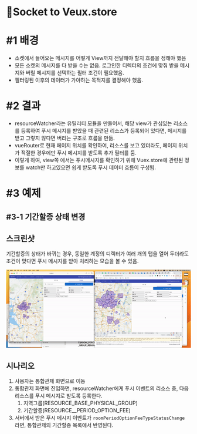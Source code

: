 # 🚃Socket to Veux.store

# #1 배경

- 소켓에서 들어오는 메시지를 어떻게 View까지 전달해야 할지 흐름을 정해야 했음
- 모든 소켓의 메시지를 다 받을 수는 없음. 로그인한 디렉터의 조건에 맞춰 받을 메시지와 버릴 메시지를 선택하는 필터 조건이 필요했음.
- 필터링된 이후의 데이터가 가야하는 목적지를 결정해야 했음.

# #2 결과

- resourceWatcher라는 유틸리티 모듈을 만들어서, 해당 view가 관심있는 리소스를 등록하여 푸시 메시지를 받았을 때 관련된 리소스가 등록되어 있다면, 메시지를 받고 그렇지 않다면 버리는 구조로 흐름을 만듦.
- vueRouter로 현재 페이지 위치를 확인하여, 리소스를 보고 있더라도, 페이지 위치가 적절한 경우에만 푸시 메시지를 받도록 추가 필터를 둠.
- 이렇게 하여, view쪽 에서는 푸시메시지를 확인하기 위해 Vuex.store에 관련된 정보를 watch만 하고있으면 쉽게 받도록 푸시 데이터 흐름이 구성됨.

# #3 예제

## #3-1 기간할증 상태 변경

## 스크린샷

기간할증의 상태가 바뀌는 경우, 동일한 계정의 디렉터가 여러 개의 탭을 열어 두더라도 조건이 맞다면 푸시 메시지를 받아 처리하는 모습을 볼 수 있음.

![기간할증의 상태가 바뀌는 경우](../assets/barogo__socket_to_store_001_period_option_fee.gif)

## 시나리오

1. 사용자는 통합관제 화면으로 이동
2. 통합관제 화면에 진입하면, resourceWatcher에게 푸시 이벤트의 리소스 중, 다음 리소스를 푸시 메시지로 받도록 등록한다.
    1. 지역그룹(RESOURCE_BASE_PHYSICAL_GROUP)
    2. 기간할증(RESOURCE__PERIOD_OPTION_FEE)
3. 서버에서 받은 푸시 메시지 이벤트가 `roomPeriodOptionFeeTypeStatusChange` 라면, 통합관제의 기간할증 목록에서 반영된다.